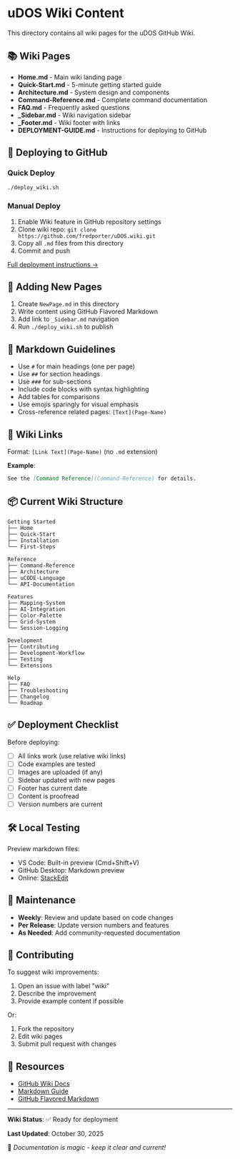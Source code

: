 # uDOS Wiki Content

This directory contains all wiki pages for the uDOS GitHub Wiki.

## 📚 Wiki Pages

- **Home.md** - Main wiki landing page
- **Quick-Start.md** - 5-minute getting started guide
- **Architecture.md** - System design and components
- **Command-Reference.md** - Complete command documentation
- **FAQ.md** - Frequently asked questions
- **_Sidebar.md** - Wiki navigation sidebar
- **_Footer.md** - Wiki footer with links
- **DEPLOYMENT-GUIDE.md** - Instructions for deploying to GitHub

## 🚀 Deploying to GitHub

### Quick Deploy

```bash
./deploy_wiki.sh
```

### Manual Deploy

1. Enable Wiki feature in GitHub repository settings
2. Clone wiki repo: `git clone https://github.com/fredporter/uDOS.wiki.git`
3. Copy all `.md` files from this directory
4. Commit and push

[Full deployment instructions →](DEPLOYMENT-GUIDE.md)

## 📝 Adding New Pages

1. Create `NewPage.md` in this directory
2. Write content using GitHub Flavored Markdown
3. Add link to `_Sidebar.md` navigation
4. Run `./deploy_wiki.sh` to publish

## 🎨 Markdown Guidelines

- Use `#` for main headings (one per page)
- Use `##` for section headings
- Use `###` for sub-sections
- Include code blocks with syntax highlighting
- Add tables for comparisons
- Use emojis sparingly for visual emphasis
- Cross-reference related pages: `[Text](Page-Name)`

## 🔗 Wiki Links

Format: `[Link Text](Page-Name)` (no `.md` extension)

**Example**:
```markdown
See the [Command Reference](Command-Reference) for details.
```

## 📦 Current Wiki Structure

```
Getting Started
├── Home
├── Quick-Start
├── Installation
└── First-Steps

Reference
├── Command-Reference
├── Architecture
├── uCODE-Language
└── API-Documentation

Features
├── Mapping-System
├── AI-Integration
├── Color-Palette
├── Grid-System
└── Session-Logging

Development
├── Contributing
├── Development-Workflow
├── Testing
└── Extensions

Help
├── FAQ
├── Troubleshooting
├── Changelog
└── Roadmap
```

## ✅ Deployment Checklist

Before deploying:

- [ ] All links work (use relative wiki links)
- [ ] Code examples are tested
- [ ] Images are uploaded (if any)
- [ ] Sidebar updated with new pages
- [ ] Footer has current date
- [ ] Content is proofread
- [ ] Version numbers are current

## 🛠️ Local Testing

Preview markdown files:
- VS Code: Built-in preview (Cmd+Shift+V)
- GitHub Desktop: Markdown preview
- Online: [StackEdit](https://stackedit.io/)

## 📅 Maintenance

- **Weekly**: Review and update based on code changes
- **Per Release**: Update version numbers and features
- **As Needed**: Add community-requested documentation

## 🤝 Contributing

To suggest wiki improvements:
1. Open an issue with label "wiki"
2. Describe the improvement
3. Provide example content if possible

Or:
1. Fork the repository
2. Edit wiki pages
3. Submit pull request with changes

## 📖 Resources

- [GitHub Wiki Docs](https://docs.github.com/en/communities/documenting-your-project-with-wikis)
- [Markdown Guide](https://www.markdownguide.org/)
- [GitHub Flavored Markdown](https://github.github.com/gfm/)

---

**Wiki Status**: ✅ Ready for deployment

**Last Updated**: October 30, 2025

🔮 *Documentation is magic - keep it clear and current!*
